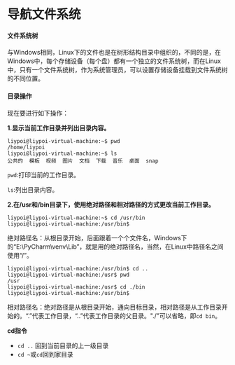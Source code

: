 # 导航文件系统

#### 文件系统树

与Windows相同，Linux下的文件也是在树形结构目录中组织的，不同的是，在Windows中，每个存储设备（每个盘）都有一个独立的文件系统树，而在Linux中，只有一个文件系统树，作为系统管理员，可以设置存储设备挂载到文件系统树的不同位置。

#### 目录操作

现在要进行如下操作：

**1.显示当前工作目录并列出目录内容。**

```text
liypoi@liypoi-virtual-machine:~$ pwd
/home/liypoi
liypoi@liypoi-virtual-machine:~$ ls
公共的  模板  视频  图片  文档  下载  音乐  桌面  snap
```

`pwd`:打印当前的工作目录。

`ls`:列出目录内容。

**2.在/usr和/bin目录下，使用绝对路径和相对路径的方式更改当前工作目录。**

```text
liypoi@liypoi-virtual-machine:~$ cd /usr/bin
liypoi@liypoi-virtual-machine:/usr/bin$ 
```

绝对路径名：从根目录开始，后面跟着一个个文件名，Windows下的“E:\PyCharm\venv\Lib”，就是用的绝对路径名，当然，在Linux中路径名之间使用“/”。

```text
liypoi@liypoi-virtual-machine:/usr/bin$ cd ..
liypoi@liypoi-virtual-machine:/usr$ pwd
/usr
liypoi@liypoi-virtual-machine:/usr$ cd ./bin
liypoi@liypoi-virtual-machine:/usr/bin$ 
```

相对路径名：绝对路径是从根目录开始，通向目标目录，相对路径是从工作目录开始的。“.”代表工作目录，“..”代表工作目录的父目录。"./"可以省略，即`cd bin`。

**cd指令**

* `cd ..` 回到当前目录的上一级目录
* `cd ~`或`cd`回到家目录

